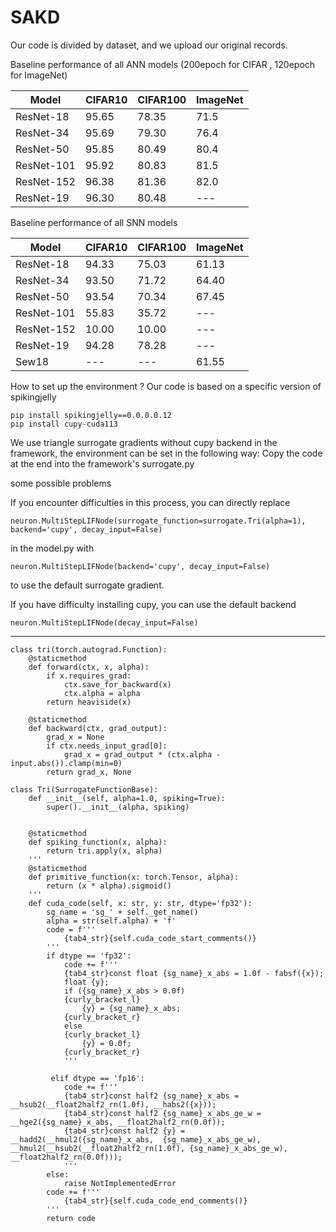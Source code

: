 # SAKD
Our code is divided by dataset, and we upload our original records.


Baseline performance of all ANN models (200epoch for CIFAR , 120epoch for ImageNet)
 
 Model  | CIFAR10 | CIFAR100  | ImageNet  
  ---- | ----- | ------ | ------ 
 ResNet-18  | 95.65 | 78.35 | 71.5 
 ResNet-34  | 95.69 | 79.30 | 76.4
 ResNet-50  | 95.85 | 80.49 | 80.4
 ResNet-101  | 95.92 | 80.83 | 81.5
 ResNet-152  | 96.38 | 81.36 | 82.0
 ResNet-19  | 96.30 | 80.48 | ---

Baseline performance of all SNN models
 
 Model  | CIFAR10 | CIFAR100  | ImageNet  
  ---- | ----- | ------ | ------ 
 ResNet-18  | 94.33 | 75.03 | 61.13
 ResNet-34  | 93.50 | 71.72 | 64.40
 ResNet-50  | 93.54 | 70.34 | 67.45
 ResNet-101  | 55.83 | 35.72 | ---
 ResNet-152  | 10.00 | 10.00 | ---
 ResNet-19  | 94.28 | 78.28 | ---
 Sew18 | --- |--- |61.55

How to set up the environment ?
Our code is based on a specific version of spikingjelly
```
pip install spikingjelly==0.0.0.0.12
pip install cupy-cuda113
```
We use triangle surrogate gradients without cupy backend in the framework, the environment can be set in the following way:
Copy the code at the end into the framework's surrogate.py


some possible problems

If you encounter difficulties in this process, you can directly replace
```
neuron.MultiStepLIFNode(surrogate_function=surrogate.Tri(alpha=1), backend='cupy', decay_input=False)
```
in the model.py with
```
neuron.MultiStepLIFNode(backend='cupy', decay_input=False)
```
to use the default surrogate gradient.

If you have difficulty installing cupy, you can use the default backend
```
neuron.MultiStepLIFNode(decay_input=False)
```

---------
```
class tri(torch.autograd.Function):
    @staticmethod
    def forward(ctx, x, alpha):
        if x.requires_grad:
            ctx.save_for_backward(x)
            ctx.alpha = alpha
        return heaviside(x)

    @staticmethod
    def backward(ctx, grad_output):
        grad_x = None
        if ctx.needs_input_grad[0]:
            grad_x = grad_output * (ctx.alpha - input.abs()).clamp(min=0)
        return grad_x, None

class Tri(SurrogateFunctionBase):
    def __init__(self, alpha=1.0, spiking=True):
        super().__init__(alpha, spiking)


    @staticmethod
    def spiking_function(x, alpha):
        return tri.apply(x, alpha)
    '''
    @staticmethod
    def primitive_function(x: torch.Tensor, alpha):
        return (x * alpha).sigmoid()
    '''
    def cuda_code(self, x: str, y: str, dtype='fp32'):
        sg_name = 'sg_' + self._get_name()
        alpha = str(self.alpha) + 'f'
        code = f'''
            {tab4_str}{self.cuda_code_start_comments()}
        '''
        if dtype == 'fp32':
            code += f'''
            {tab4_str}const float {sg_name}_x_abs = 1.0f - fabsf({x});
            float {y};
            if ({sg_name}_x_abs > 0.0f)
            {curly_bracket_l}
                {y} = {sg_name}_x_abs;
            {curly_bracket_r}
            else
            {curly_bracket_l}
                {y} = 0.0f;
            {curly_bracket_r}
            '''

         elif dtype == 'fp16':
            code += f'''
            {tab4_str}const half2 {sg_name}_x_abs = __hsub2(__float2half2_rn(1.0f), __habs2({x}));
            {tab4_str}const half2 {sg_name}_x_abs_ge_w = __hge2({sg_name}_x_abs, __float2half2_rn(0.0f));
            {tab4_str}const half2 {y} = __hadd2(__hmul2({sg_name}_x_abs,  {sg_name}_x_abs_ge_w), __hmul2(__hsub2(__float2half2_rn(1.0f), {sg_name}_x_abs_ge_w), __float2half2_rn(0.0f)));
            '''
        else:
            raise NotImplementedError
        code += f'''
            {tab4_str}{self.cuda_code_end_comments()}
        '''
        return code
```

